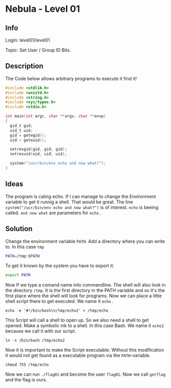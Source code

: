 # Nebula - Level 01

## Info

Login: 		level01/level01

Topic:		Set User / Group ID Bits.  

## Description

The Code below allows arbitrary programs to execute it find it!

```c
#include <stdlib.h>
#include <unistd.h>
#include <string.h>
#include <sys/types.h>
#include <stdio.h>

int main(int argc, char **argv, char **envp)
{
  gid_t gid;
  uid_t uid;
  gid = getegid();
  uid = geteuid();

  setresgid(gid, gid, gid);
  setresuid(uid, uid, uid);

  system("/usr/bin/env echo and now what?");
}

```

## Ideas

The program is caling echo. If I can manage to change the Environment variable to get it runnig a shell. That would be great. The line `system("/usr/bin/env echo and now what?")` is of interest. `echo` is beeing called. `and now what` are parameters for `echo` . 

## Solution

Change the environment variable `PATH`. Add a directory where you can write to. In this case `tmp`

```bash
PATH=/tmp:$PATH
```

To get it known by the system you have to export it:

```bash
export PATH
```

Now If we type a comand name into commandline. The shell will also look in the directory `/tmp`. It is the first directory in the PATH variable and so it's the first place where the shell will look for programs. Now we can place a little shell script there to get executed. We name it `echo` . 

`echo -e '#!/bin/bash\n/tmp/echo2' > /tmp/echo`

This Script will call a shell to open up. So we also need a  shell to get opened. Make a symbolic ink to a shell. In this case Bash. We name it `echo2` because we call it with our script.

`ln -s /bin/bash /tmp/echo2`

Now it is important to make the Script executable. Without this modification it would not get found as a executable program via the `PATH`-variable. 

`chmod 755 /tmp/echo`

Now we can run `./flag01` and become the user `flag01`. Now we call `getflag` and the flag is ours.

